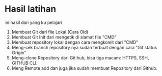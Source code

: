 # Hasil latihan
ini hasil dari yang ku pelajari
1. Membuat Git dari file Lokal (Cara Old)
2. Membuat Git Init dari mengetik di alamat file "CMD"
3. Membuat repository lokal dengan cara mengkomit dari "CMD"
4. Meng-cek branch repository nya sudah terbuat dengan cara "Git status Origin"
5. Meng-clone Repository dari Git hub, bisa tiga macam: HTTPS, SSH, GITHUB CLI.
6. Meng Remote add dan juga jika sudah membuat Repository dari Github.